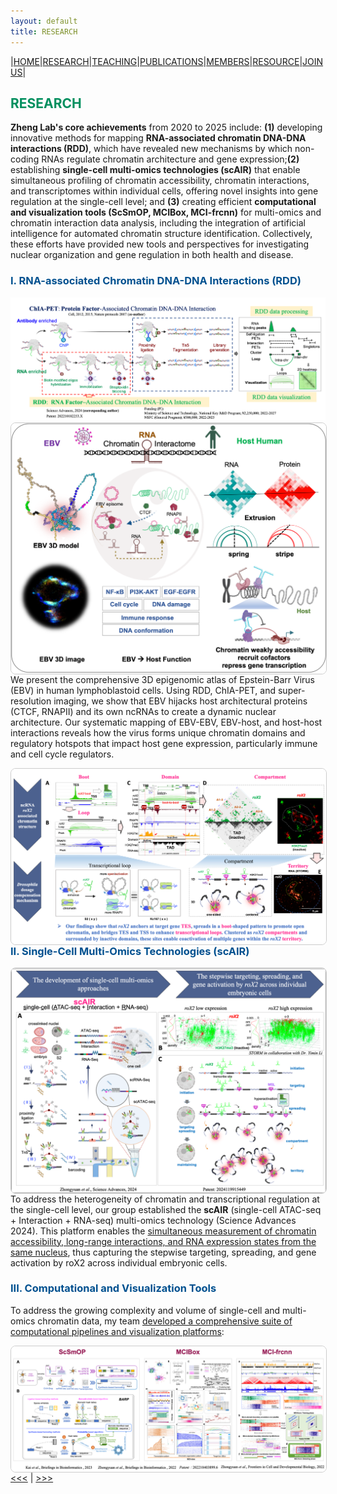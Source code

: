 ```yaml
---
layout: default
title: RESEARCH
---
```


|[HOME](https://www.zhengmzlab.com/index.html)|[RESEARCH](https://www.zhengmzlab.com/research.html)|[TEACHING](https://www.zhengmzlab.com/teaching.html)|[PUBLICATIONS](https://www.zhengmzlab.com/publications.html)|[MEMBERS](https://www.zhengmzlab.com/members.html)|[RESOURCE](https://www.zhengmzlab.com/resource.html)|[JOIN US](https://www.zhengmzlab.com/join_us.html)|

## <span style="color:#008f5e; font-weight:bold;">RESEARCH</span>

**Zheng Lab's core achievements** from 2020 to 2025 include: **(1)** developing innovative methods for mapping **RNA-associated chromatin DNA-DNA interactions (RDD)**, which have revealed new mechanisms by which non-coding RNAs regulate chromatin architecture and gene expression;**(2)** establishing **single-cell multi-omics technologies (scAIR)** that enable simultaneous profiling of chromatin accessibility, chromatin interactions, and transcriptomes within individual cells, offering novel insights into gene regulation at the single-cell level; and **(3)** creating efficient **computational and visualization tools (ScSmOP, MCIBox, MCI-frcnn)** for multi-omics and chromatin interaction data analysis, including the integration of artificial intelligence for automated chromatin structure identification. Collectively, these efforts have provided new tools and perspectives for investigating nuclear organization and gene regulation in both health and disease.

### <span style="color:#00508f; font-weight:bold;">I. RNA-associated Chromatin DNA-DNA Interactions (RDD)</span>



<img src="research-1.png" alt="research-1" style="max-width: 100%; height: auto;"/>

<img src="research-2.png" alt="research-2" style="max-width: 100%; height: auto; float: left; margin-right: 16px; border: 1px solid #ccc; border-radius: 8px;" />

We present the comprehensive 3D epigenomic atlas of Epstein-Barr Virus (EBV) in human lymphoblastoid cells. Using RDD, ChIA-PET, and super-resolution imaging, we show that EBV hijacks host architectural proteins (CTCF, RNAPII) and its own ncRNAs to create a dynamic nuclear architecture. Our systematic mapping of EBV-EBV, EBV-host, and host-host interactions reveals how the virus forms unique chromatin domains and regulatory hotspots that impact host gene expression, particularly immune and cell cycle regulators.

<img src="research-3.png" alt="research-3" style="max-width: 100%; height: auto; float: left; margin-right: 16px; border: 1px solid #ccc; border-radius: 8px;" />

### <span style="color:#00508f; font-weight:bold;">II. Single-Cell Multi-Omics Technologies (scAIR)</span>
<img src="research-4.png" alt="research-4" style="max-width: 100%; height: auto; float: left; margin-right: 16px; border: 1px solid #ccc; border-radius: 8px;" />

To address the heterogeneity of chromatin and transcriptional regulation at the single-cell level, our group established the **scAIR** (single-cell ATAC-seq + Interaction + RNA-seq) multi-omics technology (Science Advances 2024). This platform enables the <u>simultaneous measurement of chromatin accessibility, long-range interactions, and RNA expression states from the same nucleus</u>, thus capturing the stepwise targeting, spreading, and gene activation by roX2 across individual embryonic cells.


### <span style="color:#00508f; font-weight:bold;">III. Computational and Visualization Tools</span>
To address the growing complexity and volume of single-cell and multi-omics chromatin data, my team <u>developed a comprehensive suite of computational pipelines and visualization platforms</u>:

<img src="research-5.png" alt="research-5" style="max-width: 100%; height: auto; float: left; margin-right: 16px; border: 1px solid #ccc; border-radius: 8px;" />

[<<<](home.html) | [>>>](teaching.html)
